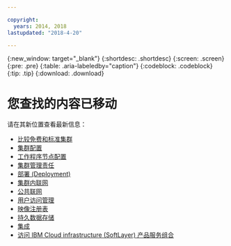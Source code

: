 ```yaml
---

copyright:
  years: 2014, 2018
lastupdated: "2018-4-20"

---
```


{:new_window: target="_blank"}
{:shortdesc: .shortdesc}
{:screen: .screen}
{:pre: .pre}
{:table: .aria-labeledby="caption"}
{:codeblock: .codeblock}
{:tip: .tip}
{:download: .download}

# 您查找的内容已移动

请在其新位置查看最新信息：
 - [比较免费和标准集群](cs_why.html#cluster_types)
 - [集群配置](cs_clusters.html#planning_clusters)
 - [工作程序节点配置](cs_clusters.html#planning_worker_nodes)
 - [集群管理责任](cs_responsibilities.html)
 - [部署 (Deployment)](cs_app.html#highly_available_apps)
 - [集群内联网](cs_secure.html#in_cluster_network)
 - [公共联网](cs_network_planning.html#planning)
 - [用户访问管理](cs_users.html#users)
 - [映像注册表](cs_images.html#planning)
 - [持久数据存储](cs_storage.html#planning)
 - [集成](cs_integrations.html#integrations)
 - [访问 IBM Cloud infrastructure (SoftLayer) 产品服务组合](cs_infrastructure.html#unify_accounts)

